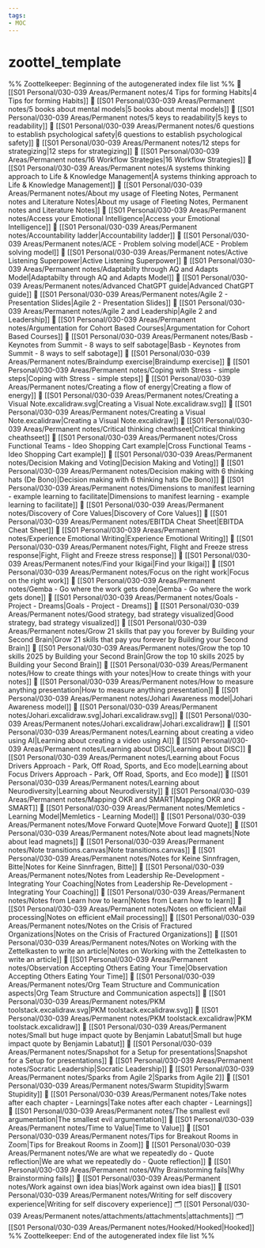 ```yaml
---
tags: 
- MOC
---
```

# zoottel_template



%% Zoottelkeeper: Beginning of the autogenerated index file list  %%
📄 [[S01 Personal/030-039 Areas/Permanent notes/4 Tips for forming Habits|4 Tips for forming Habits]]
📄 [[S01 Personal/030-039 Areas/Permanent notes/5 books about mental models|5 books about mental models]]
📄 [[S01 Personal/030-039 Areas/Permanent notes/5 keys to readability|5 keys to readability]]
📄 [[S01 Personal/030-039 Areas/Permanent notes/6 questions to establish psychological safety|6 questions to establish psychological safety]]
📄 [[S01 Personal/030-039 Areas/Permanent notes/12 steps for strategizing|12 steps for strategizing]]
📄 [[S01 Personal/030-039 Areas/Permanent notes/16 Workflow Strategies|16 Workflow Strategies]]
📄 [[S01 Personal/030-039 Areas/Permanent notes/A systems thinking approach to Life & Knowledge Management|A systems thinking approach to Life & Knowledge Management]]
📄 [[S01 Personal/030-039 Areas/Permanent notes/About my usage of Fleeting Notes, Permanent notes and Literature Notes|About my usage of Fleeting Notes, Permanent notes and Literature Notes]]
📄 [[S01 Personal/030-039 Areas/Permanent notes/Access your Emotional Intelligence|Access your Emotional Intelligence]]
📄 [[S01 Personal/030-039 Areas/Permanent notes/Accountability ladder|Accountability ladder]]
📄 [[S01 Personal/030-039 Areas/Permanent notes/ACE - Problem solving model|ACE - Problem solving model]]
📄 [[S01 Personal/030-039 Areas/Permanent notes/Active Listening Superpower|Active Listening Superpower]]
📄 [[S01 Personal/030-039 Areas/Permanent notes/Adaptabilty through AQ and Adapts Model|Adaptabilty through AQ and Adapts Model]]
📄 [[S01 Personal/030-039 Areas/Permanent notes/Advanced ChatGPT guide|Advanced ChatGPT guide]]
📄 [[S01 Personal/030-039 Areas/Permanent notes/Agile 2 - Presentation Slides|Agile 2 - Presentation Slides]]
📄 [[S01 Personal/030-039 Areas/Permanent notes/Agile 2 and Leadership|Agile 2 and Leadership]]
📄 [[S01 Personal/030-039 Areas/Permanent notes/Argumentation for Cohort Based Courses|Argumentation for Cohort Based Courses]]
📄 [[S01 Personal/030-039 Areas/Permanent notes/Basb - Keynotes from Summit - 8 ways to self sabotage|Basb - Keynotes from Summit - 8 ways to self sabotage]]
📄 [[S01 Personal/030-039 Areas/Permanent notes/Braindump exercise|Braindump exercise]]
📄 [[S01 Personal/030-039 Areas/Permanent notes/Coping with Stress - simple steps|Coping with Stress - simple steps]]
📄 [[S01 Personal/030-039 Areas/Permanent notes/Creating a flow of energy|Creating a flow of energy]]
📄 [[S01 Personal/030-039 Areas/Permanent notes/Creating a Visual Note.excalidraw.svg|Creating a Visual Note.excalidraw.svg]]
📄 [[S01 Personal/030-039 Areas/Permanent notes/Creating a Visual Note.excalidraw|Creating a Visual Note.excalidraw]]
📄 [[S01 Personal/030-039 Areas/Permanent notes/Critical thinking cheathseet|Critical thinking cheathseet]]
📄 [[S01 Personal/030-039 Areas/Permanent notes/Cross Functional Teams - Ideo Shopping Cart example|Cross Functional Teams - Ideo Shopping Cart example]]
📄 [[S01 Personal/030-039 Areas/Permanent notes/Decision Making and Voting|Decision Making and Voting]]
📄 [[S01 Personal/030-039 Areas/Permanent notes/Decision making with 6 thinking hats (De Bono)|Decision making with 6 thinking hats (De Bono)]]
📄 [[S01 Personal/030-039 Areas/Permanent notes/Dimensions to manifest learning - example learning to facilitate|Dimensions to manifest learning - example learning to facilitate]]
📄 [[S01 Personal/030-039 Areas/Permanent notes/Discovery of Core Values|Discovery of Core Values]]
📄 [[S01 Personal/030-039 Areas/Permanent notes/EBITDA Cheat Sheet|EBITDA Cheat Sheet]]
📄 [[S01 Personal/030-039 Areas/Permanent notes/Experience Emotional Writing|Experience Emotional Writing]]
📄 [[S01 Personal/030-039 Areas/Permanent notes/Fight, Flight and Freeze stress response|Fight, Flight and Freeze stress response]]
📄 [[S01 Personal/030-039 Areas/Permanent notes/Find your Ikigai|Find your Ikigai]]
📄 [[S01 Personal/030-039 Areas/Permanent notes/Focus on the right work|Focus on the right work]]
📄 [[S01 Personal/030-039 Areas/Permanent notes/Gemba - Go where the work gets done|Gemba - Go where the work gets done]]
📄 [[S01 Personal/030-039 Areas/Permanent notes/Goals - Project - Dreams|Goals - Project - Dreams]]
📄 [[S01 Personal/030-039 Areas/Permanent notes/Good strategy, bad strategy visualized|Good strategy, bad strategy visualized]]
📄 [[S01 Personal/030-039 Areas/Permanent notes/Grow 21 skills that pay you forever by Building your Second Brain|Grow 21 skills that pay you forever by Building your Second Brain]]
📄 [[S01 Personal/030-039 Areas/Permanent notes/Grow the top 10 skills 2025 by Building your Second Brain|Grow the top 10 skills 2025 by Building your Second Brain]]
📄 [[S01 Personal/030-039 Areas/Permanent notes/How to create things with your notes|How to create things with your notes]]
📄 [[S01 Personal/030-039 Areas/Permanent notes/How to measure anything presentation|How to measure anything presentation]]
📄 [[S01 Personal/030-039 Areas/Permanent notes/Johari Awareness model|Johari Awareness model]]
📄 [[S01 Personal/030-039 Areas/Permanent notes/Johari.excalidraw.svg|Johari.excalidraw.svg]]
📄 [[S01 Personal/030-039 Areas/Permanent notes/Johari.excalidraw|Johari.excalidraw]]
📄 [[S01 Personal/030-039 Areas/Permanent notes/Learning about creating a video using AI|Learning about creating a video using AI]]
📄 [[S01 Personal/030-039 Areas/Permanent notes/Learning about DISC|Learning about DISC]]
📄 [[S01 Personal/030-039 Areas/Permanent notes/Learning about Focus Drivers Approach - Park, Off Road, Sports, and Eco mode|Learning about Focus Drivers Approach - Park, Off Road, Sports, and Eco mode]]
📄 [[S01 Personal/030-039 Areas/Permanent notes/Learning about Neurodiversity|Learning about Neurodiversity]]
📄 [[S01 Personal/030-039 Areas/Permanent notes/Mapping OKR and SMART|Mapping OKR and SMART]]
📄 [[S01 Personal/030-039 Areas/Permanent notes/Memletics - Learning Model|Memletics - Learning Model]]
📄 [[S01 Personal/030-039 Areas/Permanent notes/Move Forward Quote|Move Forward Quote]]
📄 [[S01 Personal/030-039 Areas/Permanent notes/Note about lead magnets|Note about lead magnets]]
📄 [[S01 Personal/030-039 Areas/Permanent notes/Note transitions.canvas|Note transitions.canvas]]
📄 [[S01 Personal/030-039 Areas/Permanent notes/Notes for Keine Sinnfragen, Bitte|Notes for Keine Sinnfragen, Bitte]]
📄 [[S01 Personal/030-039 Areas/Permanent notes/Notes from Leadership Re-Development - Integrating Your Coaching|Notes from Leadership Re-Development - Integrating Your Coaching]]
📄 [[S01 Personal/030-039 Areas/Permanent notes/Notes from Learn how to learn|Notes from Learn how to learn]]
📄 [[S01 Personal/030-039 Areas/Permanent notes/Notes on efficient eMail processing|Notes on efficient eMail processing]]
📄 [[S01 Personal/030-039 Areas/Permanent notes/Notes on the Crisis of Fractured Organizations|Notes on the Crisis of Fractured Organizations]]
📄 [[S01 Personal/030-039 Areas/Permanent notes/Notes on Working with the Zettelkasten to write an article|Notes on Working with the Zettelkasten to write an article]]
📄 [[S01 Personal/030-039 Areas/Permanent notes/Observation Accepting Others Eating Your Time|Observation Accepting Others Eating Your Time]]
📄 [[S01 Personal/030-039 Areas/Permanent notes/Org Team Structure and Communication aspects|Org Team Structure and Communication aspects]]
📄 [[S01 Personal/030-039 Areas/Permanent notes/PKM toolstack.excalidraw.svg|PKM toolstack.excalidraw.svg]]
📄 [[S01 Personal/030-039 Areas/Permanent notes/PKM toolstack.excalidraw|PKM toolstack.excalidraw]]
📄 [[S01 Personal/030-039 Areas/Permanent notes/Small but huge impact quote by Benjamin Labatut|Small but huge impact quote by Benjamin Labatut]]
📄 [[S01 Personal/030-039 Areas/Permanent notes/Snapshot for a Setup for presentations|Snapshot for a Setup for presentations]]
📄 [[S01 Personal/030-039 Areas/Permanent notes/Socratic Leadership|Socratic Leadership]]
📄 [[S01 Personal/030-039 Areas/Permanent notes/Sparks from Agile 2|Sparks from Agile 2]]
📄 [[S01 Personal/030-039 Areas/Permanent notes/Swarm Stupidity|Swarm Stupidity]]
📄 [[S01 Personal/030-039 Areas/Permanent notes/Take notes after each chapter - Learnings|Take notes after each chapter - Learnings]]
📄 [[S01 Personal/030-039 Areas/Permanent notes/The smallest evil argumentation|The smallest evil argumentation]]
📄 [[S01 Personal/030-039 Areas/Permanent notes/Time to Value|Time to Value]]
📄 [[S01 Personal/030-039 Areas/Permanent notes/Tips for Breakout Rooms in Zoom|Tips for Breakout Rooms in Zoom]]
📄 [[S01 Personal/030-039 Areas/Permanent notes/We are what we repeatedly do - Quote reflection|We are what we repeatedly do - Quote reflection]]
📄 [[S01 Personal/030-039 Areas/Permanent notes/Why Brainstorming fails|Why Brainstorming fails]]
📄 [[S01 Personal/030-039 Areas/Permanent notes/Work against own idea bias|Work against own idea bias]]
📄 [[S01 Personal/030-039 Areas/Permanent notes/Writing for self discovery experience|Writing for self discovery experience]]
🗂️ [[S01 Personal/030-039 Areas/Permanent notes/attachments/attachments|attachments]]
🗂️ [[S01 Personal/030-039 Areas/Permanent notes/Hooked/Hooked|Hooked]]
%% Zoottelkeeper: End of the autogenerated index file list  %%

